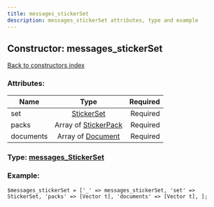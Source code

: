 ```yaml
---
title: messages_stickerSet
description: messages_stickerSet attributes, type and example
---
```

## Constructor: messages\_stickerSet  
[Back to constructors index](index.md)



### Attributes:

| Name     |    Type       | Required |
|----------|:-------------:|---------:|
|set|[StickerSet](../types/StickerSet.md) | Required|
|packs|Array of [StickerPack](../types/StickerPack.md) | Required|
|documents|Array of [Document](../types/Document.md) | Required|



### Type: [messages\_StickerSet](../types/messages_StickerSet.md)


### Example:

```
$messages_stickerSet = ['_' => messages_stickerSet, 'set' => StickerSet, 'packs' => [Vector t], 'documents' => [Vector t], ];
```